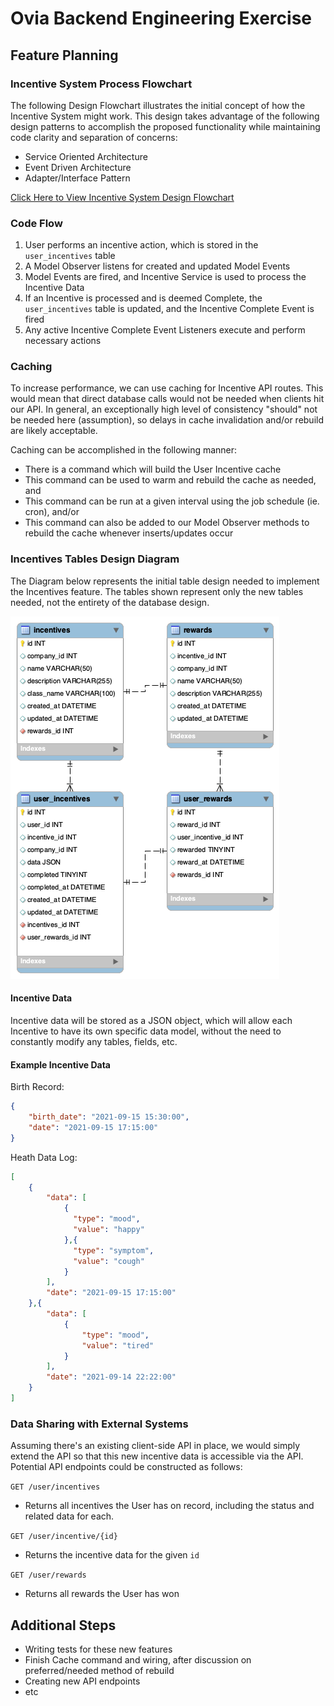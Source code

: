 # Ovia Backend Engineering Exercise

## Feature Planning

### Incentive System Process Flowchart

The following Design Flowchart illustrates the initial concept of how the Incentive System might work.
This design takes advantage of the following design patterns to accomplish the proposed functionality
while maintaining code clarity and separation of concerns:

* Service Oriented Architecture
* Event Driven Architecture
* Adapter/Interface Pattern

[Click Here to View Incentive System Design Flowchart](https://whimsical.com/ovia-incentives-feature-V1XeSrEHQEK3m3gkEb8VhQ)

### Code Flow

1. User performs an incentive action, which is stored in the `user_incentives` table
2. A Model Observer listens for created and updated Model Events
3. Model Events are fired, and Incentive Service is used to process the Incentive Data
4. If an Incentive is processed and is deemed Complete, the `user_incentives` table is updated, and the Incentive Complete Event is fired
5. Any active Incentive Complete Event Listeners execute and perform necessary actions

### Caching

To increase performance, we can use caching for Incentive API routes. This would mean that direct database
calls would not be needed when clients hit our API. In general, an exceptionally high level of 
consistency "should" not be needed here (assumption), so delays in cache invalidation and/or 
rebuild are likely acceptable.

Caching can be accomplished in the following manner:

* There is a command which will build the User Incentive cache
* This command can be used to warm and rebuild the cache as needed, and
* This command can be run at a given interval using the job schedule (ie. cron), and/or
* This command can also be added to our Model Observer methods to rebuild the cache whenever inserts/updates occur

### Incentives Tables Design Diagram

The Diagram below represents the initial table design needed to implement the Incentives feature. The tables shown represent only the new tables needed, not the entirety of the database design.

![alt text](docs/img/OviaIncentivesEER.png)

#### Incentive Data

Incentive data will be stored as a JSON object, which will allow each Incentive to 
have its own specific data model, without the need to constantly modify any tables, fields, etc.

#### Example Incentive Data

Birth Record:
```json
{
    "birth_date": "2021-09-15 15:30:00",
    "date": "2021-09-15 17:15:00"
}
```

Heath Data Log:
```json
[
    {
        "data": [
            {
              "type": "mood",
              "value": "happy"
            },{
              "type": "symptom",
              "value": "cough"
            }
        ],
        "date": "2021-09-15 17:15:00"
    },{
        "data": [
            {
                "type": "mood",
                "value": "tired"
            }
        ],
        "date": "2021-09-14 22:22:00"
    }
]
```

### Data Sharing with External Systems

Assuming there's an existing client-side API in place, we would simply extend the API so that this new incentive
data is accessible via the API. Potential API endpoints could be constructed as follows:

`GET /user/incentives`

* Returns all incentives the User has on record, including the status and related data for each.

`GET /user/incentive/{id}`

* Returns the incentive data for the given `id`

`GET /user/rewards`

* Returns all rewards the User has won

## Additional Steps

* Writing tests for these new features
* Finish Cache command and wiring, after discussion on preferred/needed method of rebuild
* Creating new API endpoints
* etc
